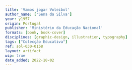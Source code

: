 ```yaml
---
title: 'Vamos jogar Voleibol'
author_name: ['Sena da Silva']
year: y1957
origin: Portugal
publisher: 'Ministério da Educação Nacional'
formats: [book, book-cover]
disciplines: [graphic-design, illustration, typography]
tags: ["Colecção Educativa"]
ref: sol-030-0158
layout: artifact
wip: true
date_added: 2022-10-02
---
```

